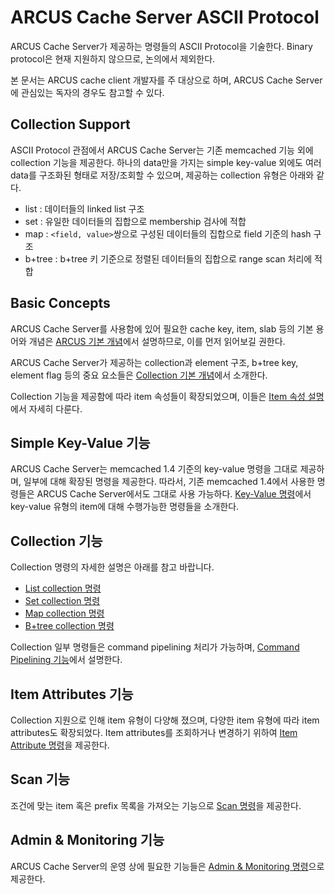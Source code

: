 # ARCUS Cache Server ASCII Protocol

ARCUS Cache Server가 제공하는 명령들의 ASCII Protocol을 기술한다.
Binary protocol은 현재 지원하지 않으므로, 논의에서 제외한다.

본 문서는 ARCUS cache client 개발자를 주 대상으로 하며,
ARCUS Cache Server에 관심있는 독자의 경우도 참고할 수 있다.

Collection Support
------------------

ASCII Protocol 관점에서 ARCUS Cache Server는 기존 memcached 기능 외에 collection 기능을 제공한다.
하나의 data만을 가지는 simple key-value 외에도 여러 data를 구조화된 형태로 저장/조회할 수 있으며,
제공하는 collection 유형은 아래와 같다.

- list : 데이터들의 linked list 구조
- set : 유일한 데이터들의 집합으로 membership 검사에 적합
- map : `<field, value>`쌍으로 구성된 데이터들의 집합으로 field 기준의 hash 구조
- b+tree : b+tree 키 기준으로 정렬된 데이터들의 집합으로 range scan 처리에 적합

Basic Concepts
--------------

ARCUS Cache Server를 사용함에 있어 필요한 cache key, item, slab 등의 기본 용어와 개념은
[ARCUS 기본 개념](../README.md)에서 설명하므로, 이를 먼저 읽어보길 권한다.

ARCUS Cache Server가 제공하는 collection과 element 구조, b+tree key, element flag 등의
중요 요소들은 [Collection 기본 개념](../collection-items.md)에서 소개한다.

Collection 기능을 제공함에 따라 item 속성들이 확장되었으며,
이들은 [Item 속성 설명](../item-attributes.md)에서 자세히 다룬다.

Simple Key-Value 기능
---------------------

ARCUS Cache Server는 memcached 1.4 기준의 key-value 명령을 그대로 제공하며, 일부에 대해 확장된 명령을 제공한다.
따라서, 기존 memcached 1.4에서 사용한 명령들은 ARCUS Cache Server에서도 그대로 사용 가능하다.
[Key-Value 명령](01-key-value.md)에서 key-value 유형의 item에 대해 수행가능한 명령들을 소개한다.

Collection 기능
---------------

Collection 명령의 자세한 설명은 아래를 참고 바랍니다.

- [List collection 명령](02-list-collection.md)
- [Set collection 명령](03-set-collection.md)
- [Map collection 명령](04-map-collection.md)
- [B+tree collection 명령](05-btree-collection.md)

Collection 일부 명령들은 command pipelining 처리가 가능하며,
[Command Pipelining 기능](06-pipelining.md)에서 설명한다.

Item Attributes 기능
--------------------

Collection 지원으로 인해 item 유형이 다양해 졌으며, 다양한 item 유형에 따라 item attributes도 확장되었다.
Item attributes를 조회하거나 변경하기 위하여 [Item Attribute 명령](07-item-attribute.md)을 제공한다.

Scan 기능
--------------------
조건에 맞는 item 혹은 prefix 목록을 가져오는 기능으로 [Scan 명령](08-scan.md)을 제공한다.

Admin & Monitoring 기능
-----------------------

ARCUS Cache Server의 운영 상에 필요한 기능들은 [Admin & Monitoring 명령](09-administration.md)으로 제공한다.
